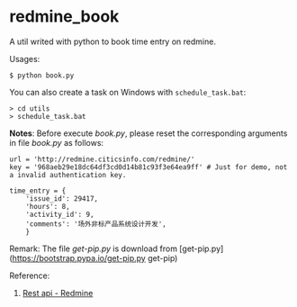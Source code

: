 # redmine_book
A util writed with python to book time entry on redmine.

Usages:
    
    $ python book.py

You can also create a task on Windows with `schedule_task.bat`: 

    > cd utils
    > schedule_task.bat

**Notes**: Before execute *book.py*, please reset the corresponding arguments in file *book.py* as follows:

    url = 'http://redmine.citicsinfo.com/redmine/'
    key = '968aeb29e18dc64df3cd0d14b81c93f3e64ea9ff' # Just for demo, not a invalid authentication key.

    time_entry = {
        'issue_id': 29417,
        'hours': 8,
        'activity_id': 9,  
        'comments': '场外非标产品系统设计开发',
        }

Remark:
The file *get-pip.py* is download from [get-pip.py](https://bootstrap.pypa.io/get-pip.py get-pip)

Reference: 

1. [Rest api - Redmine](http://www.redmine.org/projects/redmine/wiki/Rest_api_with_python "Using the REST API with Python")
